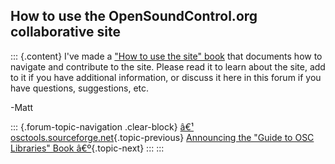 ## How to use the OpenSoundControl.org collaborative site

::: {.content}
I\'ve made a [\"How to use the site\" book](howto) that documents how to
navigate and contribute to the site. Please read it to learn about the
site, add to it if you have additional information, or discuss it here
in this forum if you have questions, suggestions, etc.

-Matt

::: {.forum-topic-navigation .clear-block}
[â€¹
osctools.sourceforge.net](topic/111 "Go to previous forum topic"){.topic-previous}
[Announcing the \"Guide to OSC Libraries\" Book
â€º](topic/80 "Go to next forum topic"){.topic-next}
:::
:::
